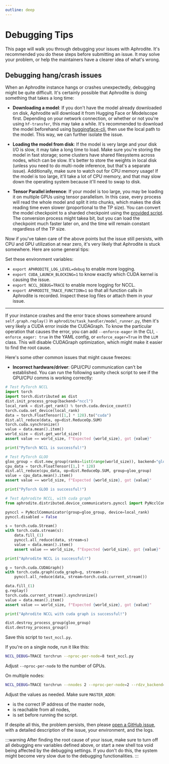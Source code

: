 ```yaml
---
outline: deep
---
```


# Debugging Tips

This page will walk you through debugging your issues with Aphrodite. It's recommended you do these steps before submitting an issue. It may solve your problem, or help the maintainers have a clearer idea of what's wrong.


## Debugging hang/crash issues

When an Aphrodite instance hangs or crashes unexpectedly, debugging might be quite difficult. It's certainly possible that Aphrodite is doing something that takes a long time:

- **Downloading a model**: If you don't have the model already downloaded on disk, Aphrodite will download it from Hugging Face or Modelscope first. Depending on your network connection, or whether or not you're using `hf-transfer`, this may take a while. It's recommended to download the model beforehand using [huggingface-cli](https://huggingface.co/docs/huggingface_hub/en/guides/cli), then use the local path to the model. This way, we can further isolate the issue.

- **Loading the model from disk**: If the model is very large and your disk I/O is slow, it may take a long time to load. Make sure you're storing the model in fast storage; some clusters have shared filesystems across nodes, which can be slow. It's better to store the weights in local disk (unless you need to do multi-node inference, but that's a separate issue). Additionally, make sure to watch out for CPU memory usage! If the model is too large, it'll take a lot of CPU memory, and that may slow down the operating system because it'll need to swap to disk.

- **Tensor Parallel inference**: If your model is too large, you may be loading it on multiple GPUs using tensor parallelism. In this case, every process will read the whole model and split it into chunks, which makes the disk reading time even slower (proportional to the TP size). You can convert the model checkpoint to a sharded checkpoint using the [provided script](https://github.com/PygmalionAI/aphrodite-engine/tree/main/examples/save_sharded_state.py). The conversion process might takea bit, but you can load the checkpoint much faster later on, and the time will remain constant regardless of the TP size.


Now if you've taken care of the above points but the issue still persists, with CPU and GPU utilization at near zero, it's very likely that Aphrodite is stuck somewhere. Here are some general tips:

Set these environment variables:
- `export APHRODITE_LOG_LEVEL=debug` to enable more logging.
- `export CUDA_LAUNCH_BLOCKING=1` to know exactly which CUDA kernel is causing the issue.
- `export NCCL_DEBUG=TRACE` to enable more logging for NCCL.
- `export APHRODITE_TRACE_FUNCTION=1` so that all function calls in Aphrodite is recorded. Inspect these log files or attach them in your issue.

***

If your instance crashes and the error trace shows somewhere around `self.graph.replay()` in `aphrodite/task_handler/model_runner.py`, then it's very likely a CUDA error inside the CUDAGraph. To know the particular operation that causes the error, you can add `--enforce-eager` in the CLI, `- enforce_eager: true` in the YAML config, or `enforce_eager=True` in the `LLM` class. This will disable CUDAGraph optimization, which might make it easier to find the root cause.

Here's some other common issues that might cause freezes:

- **Incorrect hardware/driver**: GPU/CPU communication can't be established. You can run the following sanity check script to see if the GPU/CPU comms is working correctly:

```py
# Test PyTorch NCCL
import torch
import torch.distributed as dist
dist.init_process_group(backend="nccl")
local_rank = dist.get_rank() % torch.cuda.device_count()
torch.cuda.set_device(local_rank)
data = torch.FloatTensor([1,] * 128).to("cuda")
dist.all_reduce(data, op=dist.ReduceOp.SUM)
torch.cuda.synchronize()
value = data.mean().item()
world_size = dist.get_world_size()
assert value == world_size, f"Expected {world_size}, got {value}"

print("PyTorch NCCL is successful!")

# Test PyTorch GLOO
gloo_group = dist.new_group(ranks=list(range(world_size)), backend="gloo")
cpu_data = torch.FloatTensor([1,] * 128)
dist.all_reduce(cpu_data, op=dist.ReduceOp.SUM, group=gloo_group)
value = cpu_data.mean().item()
assert value == world_size, f"Expected {world_size}, got {value}"

print("PyTorch GLOO is successful!")

# Test Aphrodite NCCL, with cuda graph
from aphrodite.distributed.device_communicators.pynccl import PyNcclCommunicator

pynccl = PyNcclCommunicator(group=gloo_group, device=local_rank)
pynccl.disabled = False

s = torch.cuda.Stream()
with torch.cuda.stream(s):
    data.fill_(1)
    pynccl.all_reduce(data, stream=s)
    value = data.mean().item()
    assert value == world_size, f"Expected {world_size}, got {value}"

print("Aphrodite NCCL is successful!")

g = torch.cuda.CUDAGraph()
with torch.cuda.graph(cuda_graph=g, stream=s):
    pynccl.all_reduce(data, stream=torch.cuda.current_stream())

data.fill_(1)
g.replay()
torch.cuda.current_stream().synchronize()
value = data.mean().item()
assert value == world_size, f"Expected {world_size}, got {value}"

print("Aphrodite NCCL with cuda graph is successful!")

dist.destroy_process_group(gloo_group)
dist.destroy_process_group()
```

Save this script to `test_nccl.py`.

If you're on a single node, run it like this:

```sh
NCCL_DEBUG=TRACE torchrun --nproc-per-node=8 test_nccl.py
```

Adjust `--nproc-per-node` to the number of GPUs.

On multiple nodes:

```sh
NCCL_DEBUG=TRACE torchrun --nnodes 2 --nproc-per-node=2 --rdzv_backend=c10d --rdzv_endpoint=$MASTER_ADDR test_nccl.py
```

Adjust the values as needed. Make sure `MASTER_ADDR`:

- is the correct IP address of the master node,
- is reachable from all nodes,
- is set before running the script.


If despite all this, the problem persists, then please [open a GitHub issue](https://github.com/PygmalionAI/aphrodite-engine/issues/new/choose), with a detailed description of the issue, your environment, and the logs.


:::warning
After finding the root cause of your issue, make sure to turn off all debugging env variables defined above, or start a new shell toa void being affected by the debugging settings. If you don't do this, the system might become very slow due to the debugging functionalities.
:::
